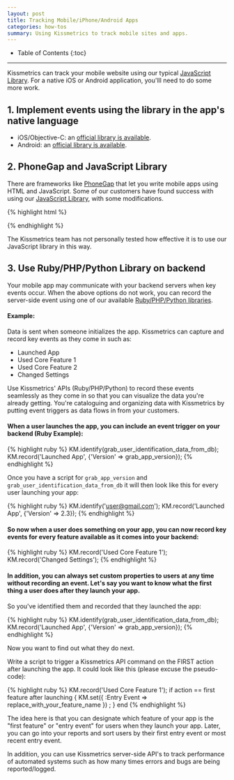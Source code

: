 ```yaml
---
layout: post
title: Tracking Mobile/iPhone/Android Apps
categories: how-tos
summary: Using Kissmetrics to track mobile sites and apps.
---
```

* Table of Contents
{:toc}
* * *

Kissmetrics can track your mobile website using our typical [JavaScript Library][js]. For a native iOS or Android application, you'lll need to do some more work.

## 1. Implement events using the library in the app's native language

* iOS/Objective-C: an [official library is available][ios-official].
* Android: an [official library is available][android].

## 2. PhoneGap and JavaScript Library

There are frameworks like [PhoneGap][phonegap] that let you write mobile apps using HTML and JavaScript. Some of our customers have found success with using our [JavaScript Library][js], with some modifications.

{% highlight html %}
<script type="text/javascript">
var _kmq = _kmq || [];
var _kmk = _kmk || 'foo';
function _kms(u){
  setTimeout(function(){
    var d = document, f = d.getElementsByTagName('script')[0],
    s = d.createElement('script');
    s.type = 'text/javascript'; s.async = true; s.src = u;
    f.parentNode.insertBefore(s, f);
  }, 1);
}

// These are the two different lines from our provided JavaScript snippet.
// Include "http:" when initializing the external JS files, else it will look for a local JS file://i.kissmetrics.com/i.js
_kms('http://i.kissmetrics.com/i.js');
_kms('http://doug1izaerwt3.cloudfront.net/' + _kmk + '.1.js');
</script>
{% endhighlight %}

The Kissmetrics team has not personally tested how effective it is to use our JavaScript library in this way.

## 3. Use Ruby/PHP/Python Library on backend

Your mobile app may communicate with your backend servers when key events occur. When the above options do not work, you can record the server-side event using one of our available [Ruby/PHP/Python libraries][apis].

#### Example:

Data is sent when someone initializes the app. Kissmetrics can capture and record key events as they come in such as:

* Launched App
* Used Core Feature 1
* Used Core Feature 2
* Changed Settings

Use Kissmetrics' APIs (Ruby/PHP/Python) to record these events seamlessly as they come in so that you can visualize the data you're already getting. You're cataloguing and organizing data with Kissmetrics by putting event triggers as data flows in from your customers.

#### When a user launches the app, you can include an event trigger on your backend (Ruby Example):

{% highlight ruby %}
KM.identify(grab_user_identification_data_from_db);
KM.record('Launched App', {'Version' => grab_app_version});
{% endhighlight %}

Once you have a script for `grab_app_version` and `grab_user_identification_data_from_db` it will then look like this for every user launching your app:

{% highlight ruby %}
KM.identify('user@gmail.com');
KM.record('Launched App', {'Version' => 2.3});
{% endhighlight %}

#### So now when a user does something on your app, you can now record key events for every feature available as it comes into your backend:

{% highlight ruby %}
KM.record('Used Core Feature 1');
KM.record('Changed Settings');
{% endhighlight %}

#### In addition, you can always set custom properties to users at any time without recording an event. Let's say you want to know what the first thing a user does after they launch your app.

So you've identified them and recorded that they launched the app:

{% highlight ruby %}
KM.identify(grab_user_identification_data_from_db);
KM.record('Launched App', {'Version' => grab_app_version});
{% endhighlight %}

Now you want to find out what they do next.

Write a script to trigger a Kissmetrics API command on the FIRST action after launching the app. It could look like this (please excuse the pseudo-code):

{% highlight ruby %}
KM.record('Used Core Feature 1');
if action == first feature after launching {
    KM.set({ :Entry Event => replace_with_your_feature_name }) ; }
end
{% endhighlight %}

The idea here is that you can designate which feature of your app is the "first feature" or "entry event" for users when they launch your app. Later, you can go into your reports and sort users by their first entry event or most recent entry event.

In addition, you can use Kissmetrics server-side API's to track performance of automated systems such as how many times errors and bugs are being reported/logged.

[ios-official]: /apis/ios-v2
[android]: /apis/android
[phonegap]: http://phonegap.com/
[js]: /apis/javascript
[apis]: /apis
